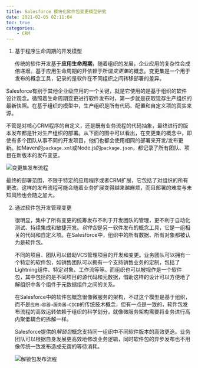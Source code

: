 ```yaml
---
title: Salesforce 模块化软件包变更模型研究
date: 2021-02-05 02:11:04
toc: true
categories:
    - CRM
---
```


1. 基于程序生命周期的开发模型

   传统的软件开发基于**应用生命周期**，随着组织的发展，企业应用的复杂性会成倍递增。基于应用生命周期的开依赖于所谓*变更集*的概念。变更集是一个用于发布的概念工具，记录的是软件在不同组织之间转移部署的差异。
<!-- more -->
   Salesforce有别于其他企业级应用的一个关键，就是它使用的是基于组织的软件设计观念。循照着生命周期变更进行软件发布时，第一步就是获取现存生产组织的最新快照。在基于组织的模型中，生产组织是所有代码、配置和自定义项的真实来源。

   不管是对核心CRM程序的自定义，还是既有业务流程的代码抽象，最终进行的版本发布都是针对生产组织的部署。从下面的图中可以看出，在变更集的概念中，即使有多个团队从事不同的开发项目，他们也都会使用相同的部署来开发/发布更新。如Maven的`package.xml`或Node.js的`package.json`，都记录了所有团队、项目在新版本的发布变更。

   ![变更集发布流程](https://656e-env-iybewaod-1257393063.tcb.qcloud.la/1f80d46a17881eabdb6fa30e9c2cc52d_orgbased-dev-flow.png)

   最终的部署范围，不限于特定的应用程序或者CRM扩展，它包括了对组织的所有更改。这样的发布流程可能会随着业务扩展变得越来越麻烦，而且部署的难度与未知风险也会随之加大。
   
2. 通过软件包开发管理变更

   很明显，集中了所有变更的统筹发布不利于开发团队的管理，更不利于自动化测试、持续集成和敏捷开发。*软件包*是另一软件发布的概念工具，它是一组相关的代码和自定义项。在Salesforce中，组织中的所有数据、所有对象都被认为是软件包。

   不同的项目、团队可以借助VCS管理项目的开发和变更。业务团队可以拥有一个特定的软件包，如销售团队可以拥有一个支持销售业务的定制，包括了Lightning组件、特定对象、工作流等等。而组织也可以被视作是一个软件包，其中包括的是不同项目的源代码和元数据，借助这样的设计可以方便地了解组织中各个组件于元数据组件之间的关系。

   在Salesforce中的软件包概念很像微服务的架构，不过这个模型是基于组织，而不是`应用→容器→服务器→CICD`的传统技术概念，但有一点是一致的，软件包发布流程的高效运转依赖于组织的科学划分，就像微服务架构需要将业务进行高内聚低耦合的拆解一样。

   Salesforce提供的*解锁包*概念支持同一组织中不同软件版本的高效更迭。业务团队可以根据自身发展更高效地修改业务逻辑，同时软件包的异步发布也不用像传统一致发布造成无谓的等待消耗。

   ![解锁包发布流程](https://656e-env-iybewaod-1257393063.tcb.qcloud.la/6da67138a625ea5941dfa5e5445cf514_artifacts-based-dev-flow.png)

